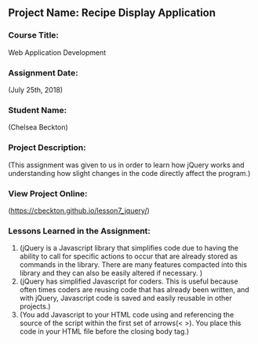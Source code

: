 ## Project Name:  Recipe Display Application

### Course Title:
Web Application Development

### Assignment Date:  
(July 25th, 2018)

### Student Name:  
(Chelsea Beckton)

### Project Description:
(This assignment was given to us in order to learn how jQuery works and understanding how slight changes in the code directly affect the program.)

### View Project Online:
(https://cbeckton.github.io/lesson7_jquery/)

### Lessons Learned in the Assignment:
1. (jQuery is a Javascript library that simplifies code due to having the ability to call for specific actions to occur that are already stored as commands in the library. There are many features compacted into this library and they can also be easily altered if necessary. )
2. (jQuery has simplified Javascript for coders. This is useful because often times coders are reusing code that has already been written, and with jQuery, Javascript code is saved and easily reusable in other projects.)
3. (You add Javascript to your HTML code using <script></script> and referencing the source of the script within the first set of arrows(< >). You place this code in your HTML file before the closing body tag.)

